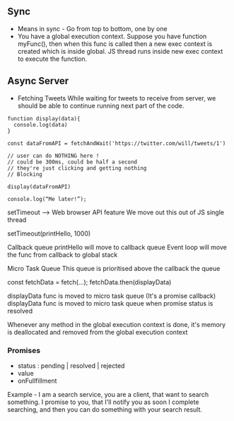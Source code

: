 ## Sync
* Means in sync - Go from top to bottom, one by one
* You have a global execution context. Suppose you have function myFunc(), then when this func
is called then a new exec context is created which is inside global. JS thread runs inside new exec context to execute the function.

## Async Server
* Fetching Tweets
While waiting for tweets to receive from server, we should be able to continue running next part of the code.

```
function display(data){
  console.log(data)
}

const dataFromAPI = fetchAndWait('https://twitter.com/will/tweets/1')

// user can do NOTHING here !
// could be 300ms, could be half a second
// they're just clicking and getting nothing
// Blocking

display(dataFromAPI)

console.log(“Me later!”);
```

setTimeout --> Web browser API feature
We move out this out of JS single thread

setTimeout(printHello, 1000)

Callback queue
printHello will move to callback queue
Event loop will move the func from callback to global stack

Micro Task Queue
This queue is prioritised above the callback the queue

const fetchData = fetch(...);
fetchData.then(displayData)

displayData func is moved to micro task queue (It's a promise callback)
displayData func is moved to micro task queue when promise status is resolved


Whenever any method in the global execution context is done, it's memory is deallocated
and removed from the global execution context

### Promises
  - status : pending | resolved | rejected
  - value
  - onFullfillment

Example - I am a search service, you are a client, that want to search something.
I promise to you, that I'll notify you as soon I complete searching, and then you 
can do something with your search result.

